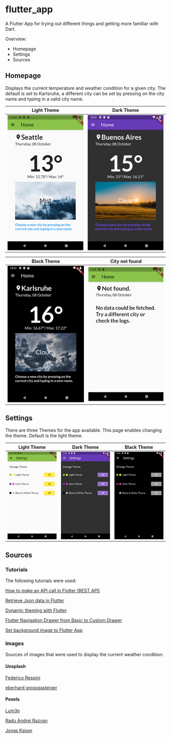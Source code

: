 # flutter_app

A Flutter App for trying out different things and getting more familiar with Dart.

Overview:
- Homepage
- Settings
- Sources

## Homepage
Displays the current temperature and weather condition for a given city. The default is set to Karlsruhe, 
a different city can be set by pressing on the city name and typing in a valid city name.

Light Theme             |  Dark Theme
:-------------------------:|:-------------------------:
![](assets/images/Homepage1.png)  |  ![](assets/images/Homepage2.png)

Black Theme             |  City not found
:-------------------------:|:-------------------------:
![](assets/images/Homepage3.png)  |  ![](assets/images/Homepage4.png)

## Settings
There are three Themes for the app available. This page enables changing the theme. Default is the light theme.

Light Theme             |  Dark Theme                |  Black Theme
:-------------------------:|:-------------------------:|:-------------------------:
![](assets/images/Settings1.png)  |  ![](assets/images/Settings2.png)  |  ![](assets/images/Settings3.png)


## Sources

### Tutorials

The following tutorials were used:

[How to make an API call in Flutter (REST API)](https://ayusch.com/how-to-make-an-api-call-in-flutter-rest-api/)

[Retrieve Json data in Flutter](https://medium.com/oceanize-geeks/retrieve-json-data-in-flutter-49c8fcd3e8c6)

[Dynamic theming with Flutter](https://medium.com/flutter-community/dynamic-theming-with-flutter-78681285d85f)

[Flutter Navigation Drawer from Basic to Custom Drawer](https://medium.com/flutterpub/flutter-navigation-drawer-from-basic-to-custom-drawer-66a60d27d687)

[Set background image to Flutter App](https://mightytechno.com/background-image-flutter/)

### Images
Sources of images that were used to display the current weather condition:

#### Unsplash

[Federico Respini](https://unsplash.com/photos/sYffw0LNr7s)

[eberhard grossgasteiger](https://unsplash.com/photos/pgTu7tevuro)

#### Pexels

[Lum3n](https://www.pexels.com/photo/green-pine-trees-covered-with-fogs-under-white-sky-during-daytime-167699/)

[Radu Andrei Razvan](https://www.pexels.com/photo/photography-of-trees-covered-with-snow-773594/)

[Jonas Kaiser](https://unsplash.com/photos/I621uimW8p0)

